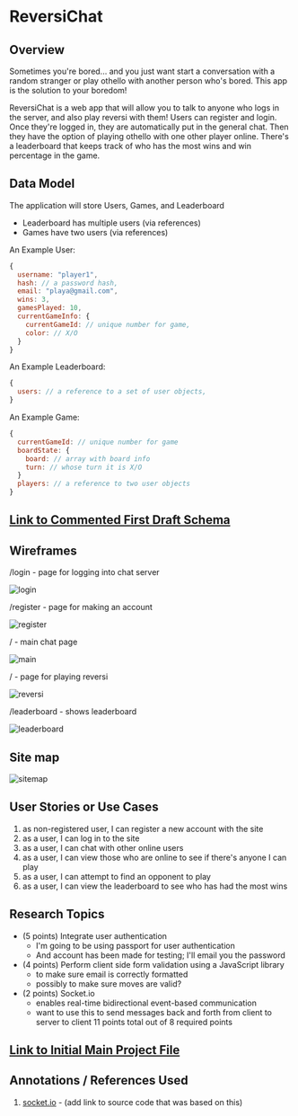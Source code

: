 # ReversiChat

## Overview

Sometimes you're bored... and you just want start a conversation with a random stranger or play othello with another person who's bored. This app is the solution to your boredom!

ReversiChat is a web app that will allow you to talk to anyone who logs in the server, and also play reversi with them! Users can register and login. Once they're logged in, they are automatically put in the general chat. Then they have the option of playing othello with one other player online. There's a leaderboard that keeps track of who has the most wins and win percentage in the game.

## Data Model

The application will store Users, Games, and Leaderboard

* Leaderboard has multiple users (via references)
* Games have two users (via references)

An Example User:

```javascript
{
  username: "player1",
  hash: // a password hash,
  email: "playa@gmail.com",
  wins: 3,
  gamesPlayed: 10,
  currentGameInfo: {
    currentGameId: // unique number for game,
    color: // X/O
  }
}
```

An Example Leaderboard:

```javascript
{
  users: // a reference to a set of user objects,
}
```


An Example Game:

```javascript
{
  currentGameId: // unique number for game
  boardState: {
    board: // array with board info
    turn: // whose turn it is X/O
  }
  players: // a reference to two user objects
}
```


## [Link to Commented First Draft Schema](db.js)

## Wireframes

/login - page for logging into chat server

![login](documentation/login.png)

/register - page for making an account

![register](documentation/register.png)

/ - main chat page

![main](documentation/mainchat.png)

/ - page for playing reversi

![reversi](documentation/game.png)

/leaderboard - shows leaderboard

![leaderboard](documentation/leaderboard.png)

## Site map

![sitemap](documentation/sitemap.png)

## User Stories or Use Cases

1. as non-registered user, I can register a new account with the site
2. as a user, I can log in to the site
3. as a user, I can chat with other online users
4. as a user, I can view those who are online to see if there's anyone I can play
5. as a user, I can attempt to find an opponent to play
6. as a user, I can view the leaderboard to see who has had the most wins

## Research Topics

* (5 points) Integrate user authentication
    * I'm going to be using passport for user authentication
    * And account has been made for testing; I'll email you the password
* (4 points) Perform client side form validation using a JavaScript library
    * to make sure email is correctly formatted
    * possibly to make sure moves are valid?
* (2 points) Socket.io
    * enables real-time bidirectional event-based communication
    * want to use this to send messages back and forth from client to server to client
11 points total out of 8 required points


## [Link to Initial Main Project File](app.js)

## Annotations / References Used

1. [socket.io](https://socket.io/docs) - (add link to source code that was based on this)
